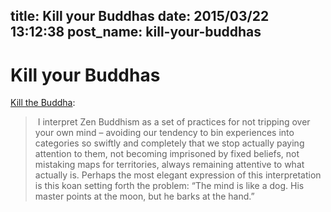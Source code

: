 title: Kill your Buddhas
date: 2015/03/22 13:12:38
post_name: kill-your-buddhas
---
# Kill your Buddhas

[Kill the Buddha](http://esr.ibiblio.org/?p=2658): 

>  I interpret Zen Buddhism as a set of practices for not tripping over your own mind – avoiding our tendency to bin experiences into categories so swiftly and completely that we stop actually paying attention to them, not becoming imprisoned by fixed beliefs, not mistaking maps for territories, always remaining attentive to what actually is. Perhaps the most elegant expression of this interpretation is this koan setting forth the problem: “The mind is like a dog. His master points at the moon, but he barks at the hand.”
